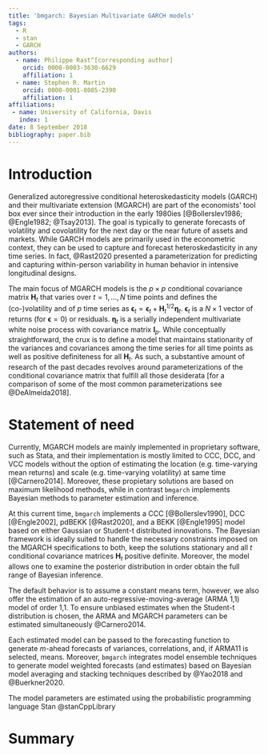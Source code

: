 ```yaml
---
title: 'bmgarch: Bayesian Multivariate GARCH models'
tags:
  - R
  - stan
  - GARCH
authors:
  - name: Philippe Rast^[corresponding author]
    orcid: 0000-0003-3630-6629
    affiliation: 1
  - name: Stephen R. Martin
    orcid: 0000-0001-8085-2390
    affiliation: 1
affiliations:
 - name: University of California, Davis
   index: 1
date: 8 September 2018
bibliography: paper.bib
---
```


# Introduction
Generalized autoregressive conditional heteroskedasticity models (GARCH) and their multivariate extension (MGARCH) are part of the economists' tool box ever since their introduction in the early 1980ies [@Bollerslev1986; @Engle1982; @Tsay2013]. The goal is typically to generate forecasts of volatility and covolatility for the next day or the near future of assets and markets. While GARCH models are primarily used in the econometric context, they can be used to capture and forecast heteroskedasticity in any time series. In fact, @Rast2020 presented a parameterization  for predicting and capturing within-person variability in human behavior in intensive longitudinal designs. 

The main focus of MGARCH models is the $p \times p$ conditional covariance matrix $\mathbf{H}_t$ that varies over $t = 1, ... , N$
time points and defines the (co-)volatility and of $p$ time series as $\boldsymbol{\epsilon}_t = \boldsymbol{\epsilon}_t + \mathbf{H}^{1/2}_t \boldsymbol{\eta}_t$. $\boldsymbol{\epsilon}_t$ is a $N \times 1$ vector of returns (for $\boldsymbol{\epsilon} = 0$) or residuals. $\boldsymbol{\eta}_t$ is a serially independent multivariate white noise process with covariance matrix $\mathbf{I}_p$. While conceptually straightforward, the crux is to define a model that maintains stationarity of the variances and covariances among the time series for all time points as well as positive definiteness for all $\mathbf{H}_t$. As such, a substantive amount of research of the past decades revolves around parameterizations of the conditional covariance matrix that fulfill all those  desiderata [for a comparison of some of the most common parameterizations see @DeAlmeida2018]. 

# Statement of need 
Currently, MGARCH models are mainly implemented in proprietary software, such as Stata, and their implementation is mostly limited to CCC, DCC, and VCC models without the option of estimating the location (e.g. time-varying mean returns) and scale (e.g. time-varying volatility) at same time [@Carnero2014]. Moreover, these propietary solutions are based on maximum likelihood methods, while in contrast `bmgarch` implements Bayesian methods to parameter estimation and inference.

At this current time, `bmgarch` implements a CCC [@Bollerslev1990], DCC [@Engle2002], pdBEKK [@Rast2020], and a BEKK [@Engle1995] model based on either Gaussian or Student-t distributed innovations. 
The Bayesian framework is ideally suited to handle the necessary constraints imposed on the MGARCH specifications to both, keep the solutions stationary and all $t$ conditional covariance matrices $\mathbf{H}_t$ positive definite. Moreover, the model allows one to examine the posterior distribution in order obtain the full range of Bayesian inference. 

The default behavior is to assume a constant means term, however, we also offer the estimation of an auto-regressive-moving-average (ARMA 1,1) model of order 1,1. To ensure unbiased estimates when the Student-t distribution is chosen, the ARMA and MGARCH parameters can be estimated simultaneously  @Carnero2014.

Each estimated model can be passed to the forecasting function to generate $m$-ahead forecasts of variances, correlations, and, if ARMA11 is selected, means. 
Moreover, `bmgarch` integrates model ensemble techniques to generate model weighted forecasts (and estimates) based on Bayesian model averaging and stacking techniques described by @Yao2018 and @Buerkner2020.

The model parameters are estimated using the probabilistic programming language Stan @stanCppLibrary

# Summary
